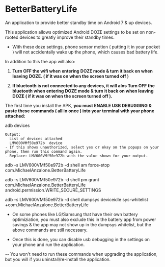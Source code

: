 # BetterBatteryLife
An application to provide better standby time on Android 7 &amp; up devices.

This application allows optimized Android DOZE settings to be set on non-rooted devices to greatly improve their standby times.
- With these doze settings, phone sensor motion ( putting it in your pocket ) will not accidentally wake up the phone, which causes bad battery life.

In addition to this the app will also:
  1) __Turn OFF the wifi when entering DOZE mode & turn it back on when leaving__
     __DOZE. ( if it was on when the screen turned off )__
      
  2) __If bluetooth is not connected to any devices, it will alos Turn OFF the bluetooth when entering DOZE mode & turn it back on when leaving DOZE ( if it was on when the screen turned off ).__


The first time you install the APK, __you must ENABLE USB DEBUGGING & paste these commands ( all in once ) into your terminal with your phone attached:__

  adb devices
  
    Output:
      List of devices attached
      LMV600VMf50e972b	device
    - If this shows unauthorized, select yes or okay on the popups on your phone, then run this command again.
    - Replace: LMV600VMf50e972b with the value shown for your output.
  
  adb -s LMV600VMf50e972b -d shell am force-stop com.MichaelAnzalone.BetterBatteryLife
  
  adb -s LMV600VMf50e972b -d shell pm grant com.MichaelAnzalone.BetterBatteryLife android.permission.WRITE_SECURE_SETTINGS
  
  adb -s LMV600VMf50e972b -d shell dumpsys deviceidle sys-whitelist +com.MichaelAnzalone.BetterBatteryLife
  
  - On some phones like LG/Samsung that have their own battery optimiziation, you must also exclude this in the battery app from power savings &
     the app may not show up in the dumpsys whitelist, but the above commands are still necessary. 
  
  - Once this is done, you can disable usb debugging in the settings on your phone and run the application.
    
  -- You won't need to run these commands when upgrading the application, but you will if you uninstall/re-install the application.

